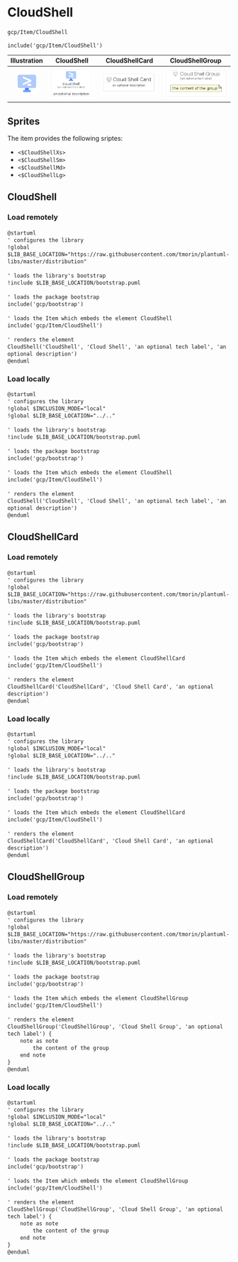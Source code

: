 # CloudShell


```text
gcp/Item/CloudShell
```

```text
include('gcp/Item/CloudShell')
```



| Illustration | CloudShell | CloudShellCard | CloudShellGroup |
| :---: | :---: | :---: | :---: |
| ![illustration for Illustration](../../gcp/Item/CloudShell.png) | ![illustration for CloudShell](../../gcp/Item/CloudShell.Local.png) | ![illustration for CloudShellCard](../../gcp/Item/CloudShellCard.Local.png) | ![illustration for CloudShellGroup](../../gcp/Item/CloudShellGroup.Local.png) |



## Sprites
The item provides the following sriptes:

- `<$CloudShellXs>`
- `<$CloudShellSm>`
- `<$CloudShellMd>`
- `<$CloudShellLg>`





## CloudShell

### Load remotely
```plantuml
@startuml
' configures the library
!global $LIB_BASE_LOCATION="https://raw.githubusercontent.com/tmorin/plantuml-libs/master/distribution"

' loads the library's bootstrap
!include $LIB_BASE_LOCATION/bootstrap.puml

' loads the package bootstrap
include('gcp/bootstrap')

' loads the Item which embeds the element CloudShell
include('gcp/Item/CloudShell')

' renders the element
CloudShell('CloudShell', 'Cloud Shell', 'an optional tech label', 'an optional description')
@enduml
```

### Load locally
```plantuml
@startuml
' configures the library
!global $INCLUSION_MODE="local"
!global $LIB_BASE_LOCATION="../.."

' loads the library's bootstrap
!include $LIB_BASE_LOCATION/bootstrap.puml

' loads the package bootstrap
include('gcp/bootstrap')

' loads the Item which embeds the element CloudShell
include('gcp/Item/CloudShell')

' renders the element
CloudShell('CloudShell', 'Cloud Shell', 'an optional tech label', 'an optional description')
@enduml
```

## CloudShellCard

### Load remotely
```plantuml
@startuml
' configures the library
!global $LIB_BASE_LOCATION="https://raw.githubusercontent.com/tmorin/plantuml-libs/master/distribution"

' loads the library's bootstrap
!include $LIB_BASE_LOCATION/bootstrap.puml

' loads the package bootstrap
include('gcp/bootstrap')

' loads the Item which embeds the element CloudShellCard
include('gcp/Item/CloudShell')

' renders the element
CloudShellCard('CloudShellCard', 'Cloud Shell Card', 'an optional description')
@enduml
```

### Load locally
```plantuml
@startuml
' configures the library
!global $INCLUSION_MODE="local"
!global $LIB_BASE_LOCATION="../.."

' loads the library's bootstrap
!include $LIB_BASE_LOCATION/bootstrap.puml

' loads the package bootstrap
include('gcp/bootstrap')

' loads the Item which embeds the element CloudShellCard
include('gcp/Item/CloudShell')

' renders the element
CloudShellCard('CloudShellCard', 'Cloud Shell Card', 'an optional description')
@enduml
```

## CloudShellGroup

### Load remotely
```plantuml
@startuml
' configures the library
!global $LIB_BASE_LOCATION="https://raw.githubusercontent.com/tmorin/plantuml-libs/master/distribution"

' loads the library's bootstrap
!include $LIB_BASE_LOCATION/bootstrap.puml

' loads the package bootstrap
include('gcp/bootstrap')

' loads the Item which embeds the element CloudShellGroup
include('gcp/Item/CloudShell')

' renders the element
CloudShellGroup('CloudShellGroup', 'Cloud Shell Group', 'an optional tech label') {
    note as note
        the content of the group
    end note
}
@enduml
```

### Load locally
```plantuml
@startuml
' configures the library
!global $INCLUSION_MODE="local"
!global $LIB_BASE_LOCATION="../.."

' loads the library's bootstrap
!include $LIB_BASE_LOCATION/bootstrap.puml

' loads the package bootstrap
include('gcp/bootstrap')

' loads the Item which embeds the element CloudShellGroup
include('gcp/Item/CloudShell')

' renders the element
CloudShellGroup('CloudShellGroup', 'Cloud Shell Group', 'an optional tech label') {
    note as note
        the content of the group
    end note
}
@enduml
```

